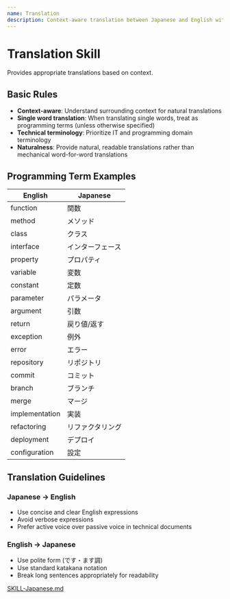 ```yaml
---
name: Translation
description: Context-aware translation between Japanese and English with programming domain expertise. Automatically interprets single words as technical terms. Use when translating documentation, code comments, commit messages, or any technical content.
---
```


# Translation Skill

Provides appropriate translations based on context.

## Basic Rules

- **Context-aware**: Understand surrounding context for natural translations
- **Single word translation**: When translating single words, treat as programming terms (unless otherwise specified)
- **Technical terminology**: Prioritize IT and programming domain terminology
- **Naturalness**: Provide natural, readable translations rather than mechanical word-for-word translations

## Programming Term Examples

| English | Japanese |
|---------|----------|
| function | 関数 |
| method | メソッド |
| class | クラス |
| interface | インターフェース |
| property | プロパティ |
| variable | 変数 |
| constant | 定数 |
| parameter | パラメータ |
| argument | 引数 |
| return | 戻り値/返す |
| exception | 例外 |
| error | エラー |
| repository | リポジトリ |
| commit | コミット |
| branch | ブランチ |
| merge | マージ |
| implementation | 実装 |
| refactoring | リファクタリング |
| deployment | デプロイ |
| configuration | 設定 |

## Translation Guidelines

### Japanese → English

- Use concise and clear English expressions
- Avoid verbose expressions
- Prefer active voice over passive voice in technical documents

### English → Japanese

- Use polite form (です・ます調)
- Use standard katakana notation
- Break long sentences appropriately for readability

<!-- AI Ignore Start -->
[SKILL-Japanese.md](SKILL-Japanese.md)
<!-- AI Ignore End -->
